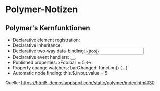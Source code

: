 # Polymer-Notizen

## Polymer's Kernfunktionen

- Declarative element registration: <polymer-element>
- Declarative inheritance: <polymer-element extends="...">
- Declarative two-way data-binding: <input id="input" value="{{foo}}">
- Declarative event handlers: <button on-click="{{handClick}}">
- Published properties: xFoo.bar = 5 <-> <x-foo bar="5">
- Property change watchers: barChanged: function() {...}
- Automatic node finding: this.$.input.value = 5

Quelle: https://html5-demos.appspot.com/static/polymer/index.html#30
